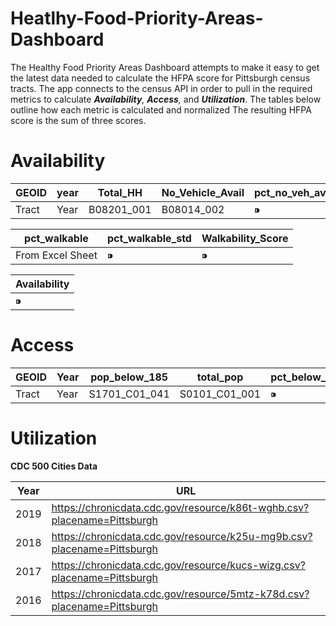 # Heatlhy-Food-Priority-Areas-Dashboard

The Healthy Food Priority Areas Dashboard attempts to make it easy to get the latest data needed to calculate the HFPA score for Pittsburgh census tracts. The app connects to the census API in order to pull in the required metrics to calculate ***Availability**, **Access**,* and ***Utilization***. The tables below outline how each metric is calculated and normalized The resulting HFPA score is the sum of three scores.

# Availability

| GEOID | year | Total_HH | No_Vehicle_Avail | pct_no_veh_avail | no_veh_std | No_Vehicle_Score |
| --- | --- | --- | --- | --- | --- | --- |
| Tract | Year | B08201_001 | B08014_002 | ⁍ | ⁍ | ⁍ |

| pct_walkable | pct_walkable_std | Walkability_Score |
| --- | --- | --- |
| From Excel Sheet | ⁍ | ⁍ |

| Availability |
| --- |
| ⁍ |

# Access

| GEOID | Year | pop_below_185 | total_pop | pct_below_185 | pct_185_std | Access |
| --- | --- | --- | --- | --- | --- | --- |
| Tract | Year | S1701_C01_041 | S0101_C01_001 | ⁍ | ⁍ | ⁍ |

# Utilization

**CDC 500 Cities Data**

| Year | URL |
| --- | --- |
| 2019 | https://chronicdata.cdc.gov/resource/k86t-wghb.csv?placename=Pittsburgh |
| 2018 | https://chronicdata.cdc.gov/resource/k25u-mg9b.csv?placename=Pittsburgh |
| 2017 | https://chronicdata.cdc.gov/resource/kucs-wizg.csv?placename=Pittsburgh |
| 2016 | https://chronicdata.cdc.gov/resource/5mtz-k78d.csv?placename=Pittsburgh |

